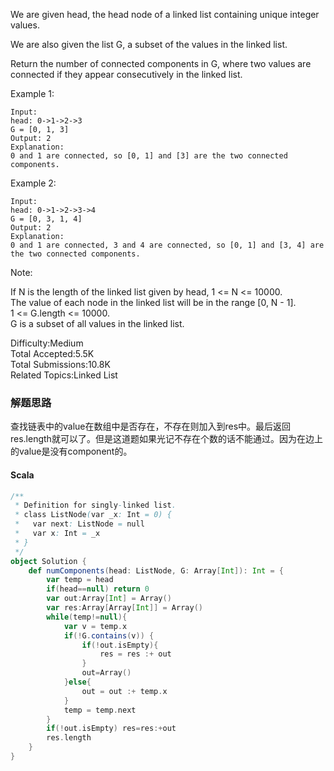We are given head, the head node of a linked list containing unique integer values.

We are also given the list G, a subset of the values in the linked list.

Return the number of connected components in G, where two values are connected if they appear consecutively in the linked list.

Example 1:
```
Input: 
head: 0->1->2->3
G = [0, 1, 3]
Output: 2
Explanation: 
0 and 1 are connected, so [0, 1] and [3] are the two connected components.
```
Example 2:
```
Input: 
head: 0->1->2->3->4
G = [0, 3, 1, 4]
Output: 2
Explanation: 
0 and 1 are connected, 3 and 4 are connected, so [0, 1] and [3, 4] are the two connected components.
```
Note:

If N is the length of the linked list given by head, 1 <= N <= 10000.  
The value of each node in the linked list will be in the range [0, N - 1].  
1 <= G.length <= 10000.  
G is a subset of all values in the linked list.  

Difficulty:Medium  
Total Accepted:5.5K  
Total Submissions:10.8K  
Related Topics:Linked List


### 解题思路
查找链表中的value在数组中是否存在，不存在则加入到res中。最后返回res.length就可以了。但是这道题如果光记不存在个数的话不能通过。因为在边上的value是没有component的。

#### Scala
```Scala
/**
 * Definition for singly-linked list.
 * class ListNode(var _x: Int = 0) {
 *   var next: ListNode = null
 *   var x: Int = _x
 * }
 */
object Solution {
    def numComponents(head: ListNode, G: Array[Int]): Int = {
        var temp = head
        if(head==null) return 0
        var out:Array[Int] = Array()
        var res:Array[Array[Int]] = Array()
        while(temp!=null){
            var v = temp.x
            if(!G.contains(v)) {
                if(!out.isEmpty){
                    res = res :+ out
                }
                out=Array()
            }else{
                out = out :+ temp.x
            }
            temp = temp.next          
        }
        if(!out.isEmpty) res=res:+out
        res.length
    }
}
```

